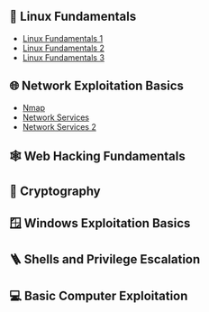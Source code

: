 <h2>🐧 Linux Fundamentals</h2>

 - [Linux Fundamentals 1](https://github.com/Finley-Klee/Linux-Fundamentals-Part-1)
 - [Linux Fundamentals 2](https://github.com/Finley-Klee/Linux-Fundamentals-Part-2)
 - [Linux Fundamentals 3](https://github.com/Finley-Klee/Linux-Fundamentals-Part-3)

<h2>🌐 Network Exploitation Basics</h2>

- [Nmap](https://github.com/Finley-Klee/Nmap)
- [Network Services](https://github.com/Finley-Klee/Network-Services)
- [Network Services 2](https://github.com/Finley-Klee/Network-Services-2)

<h2>🕸️ Web Hacking Fundamentals</h2>

<h2>🔐 Cryptography</h2>

<h2>🪟 Windows Exploitation Basics</h2>

<h2>🪜 Shells and Privilege Escalation</h2>

<h2>💻 Basic Computer Exploitation</h2>
